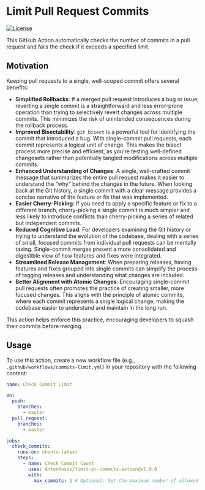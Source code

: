 # Limit Pull Request Commits

[![License](https://img.shields.io/badge/License-MIT-yellow.svg)](https://github.com/AntonKosov/limit-pr-commits-action/blob/master/LICENSE.md)

This GitHub Action automatically checks the number of commits in a pull request and fails the check if it exceeds a specified limit.

## Motivation

Keeping pull requests to a single, well-scoped commit offers several benefits:

* **Simplified Rollbacks**: If a merged pull request introduces a bug or issue, reverting a single commit is a straightforward and less error-prone operation than trying to selectively revert changes across multiple commits. This minimizes the risk of unintended consequences during the rollback process.   
* **Improved Bisectability**: `git bisect` is a powerful tool for identifying the commit that introduced a bug. With single-commit pull requests, each commit represents a logical unit of change. This makes the bisect process more precise and efficient, as you're testing well-defined changesets rather than potentially tangled modifications across multiple commits.
* **Enhanced Understanding of Changes**: A single, well-crafted commit message that summarizes the entire pull request makes it easier to understand the "why" behind the changes in the future. When looking back at the Git history, a single commit with a clear message provides a concise narrative of the feature or fix that was implemented.   
* **Easier Cherry-Picking**: If you need to apply a specific feature or fix to a different branch, cherry-picking a single commit is much simpler and less likely to introduce conflicts than cherry-picking a series of related but independent commits.
* **Reduced Cognitive Load**: For developers examining the Git history or trying to understand the evolution of the codebase, dealing with a series of small, focused commits from individual pull requests can be mentally taxing. Single-commit merges present a more consolidated and digestible view of how features and fixes were integrated.   
* **Streamlined Release Management**: When preparing releases, having features and fixes grouped into single commits can simplify the process of tagging releases and understanding what changes are included.
* **Better Alignment with Atomic Changes**: Encouraging single-commit pull requests often promotes the practice of creating smaller, more focused changes. This aligns with the principle of atomic commits, where each commit represents a single logical change, making the codebase easier to understand and maintain in the long run.

This action helps enforce this practice, encouraging developers to squash their commits before merging.

## Usage

To use this action, create a new workflow file (e.g., `.github/workflows/commits-limit.yml`) in your repository with the following content:

```yaml
name: Check Commit Limit

on:
  push:
    branches:
      - master
  pull_request:
    branches:
      - master

jobs:
  check_commits:
    runs-on: ubuntu-latest
    steps:
      - name: Check Commit Count
        uses: AntonKosov/limit-pr-commits-action@v1.0.0
        with:
          max_commits: 1 # Optional: Set the maximum number of allowed commits (default is 1)